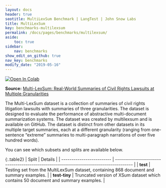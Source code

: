```yaml
---
layout: docs
header: true
seotitle: MultiLexSum Benchmark | LangTest | John Snow Labs
title: MultiLexSum
key: benchmarks-multilexsum
permalink: /docs/pages/benchmarks/multilexsum/
aside:
    toc: true
sidebar:
    nav: benchmarks
show_edit_on_github: true
nav_key: benchmarks
modify_date: "2019-05-16"
---
```


[![Open In Colab](https://colab.research.google.com/assets/colab-badge.svg)](https://colab.research.google.com/github/JohnSnowLabs/langtest/blob/main/demo/tutorials/llm_notebooks/dataset-notebooks/MultiLexSum_dataset.ipynb)

**Source:** [Multi-LexSum: Real-World Summaries of Civil Rights Lawsuits at Multiple Granularities](https://arxiv.org/abs/2206.10883)

The Multi-LexSum dataset is a collection of summaries of civil rights litigation lawsuits with summaries of three granularities. The dataset is designed to evaluate the performance of abstractive multi-document summarization systems. The dataset was created by multilexsum and is available on GitHub. The dataset is distinct from other datasets in its multiple target summaries, each at a different granularity (ranging from one-sentence “extreme” summaries to multi-paragraph narrations of over five hundred words).



You can see which subsets and splits are available below.

{:.table2}
| Split                     | Details                                                                                 |
| ------------------------- | --------------------------------------------------------------------------------------- |
| **test**      | Testing set from the MultiLexSum dataset, containing 868 document and summary examples. |
| **test-tiny** | Truncated version of XSum dataset which contains 50 document and summary examples.      |
